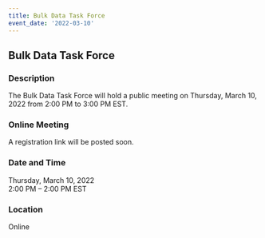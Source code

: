 ```yaml
---
title: Bulk Data Task Force
event_date: '2022-03-10'
---
```


## Bulk Data Task Force

### Description

The Bulk Data Task Force will hold a public meeting on Thursday, March 10, 2022 from 2:00 PM to 3:00 PM EST.

### Online Meeting

A registration link will be posted soon.  

### Date and Time

Thursday, March 10, 2022  
2:00 PM – 2:00 PM EST  

### Location

Online
